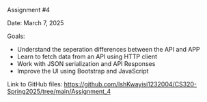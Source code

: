 Assignment #4

Date: March 7, 2025

Goals: 
* Understand the seperation differences between the API and APP
* Learn to fetch data from an API using HTTP client
* Work with JSON serialization and API Responses
* Improve the UI using Bootstrap and JavaScript

Link to GitHub files: 
https://github.com/IshKwayisi1232004/CS320-Spring2025/tree/main/Assignment_4